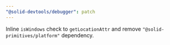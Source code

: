 ```yaml
---
"@solid-devtools/debugger": patch
---
```


Inline `isWindows` check to `getLocationAttr` and remove `"@solid-primitives/platform"` dependency.
